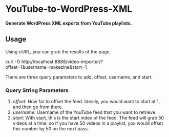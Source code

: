 # YouTube-to-WordPress-XML

__Generate WordPress XML exports from YouTube playlists.__

## Usage

Using cURL, you can grab the results of the page.

curl -O http://localhost:8888/video-importer/?offset=1&username=makezine&start=1

There are three query parameters to add, offset, username, and start.

### Query String Parameters

1. _offset_: How far to offset the feed. Ideally, you would want to start at 1, and then go from there.
2. _username_: Username of the YouTube feed that you want to retrieve.
3. _start_: With start, this is the start index of the feed. The feed will grab 50 videos at a time, so if you have 50 videos in a playlist, you would offset this number by 50 on the next pass.